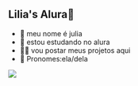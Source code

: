 ## Lilia's Alura🌷
- 🌸 meu nome é julia
- 🐼 estou estudando no alura
- 🍪🥛 vou postar meus projetos aqui
- 🩷 Pronomes:ela/dela

![](https://tenor.com/pt-BR/view/shark-blahaj-bl%C3%A5haj-spinning-spinning-shark-gif-16660244590563738464)

